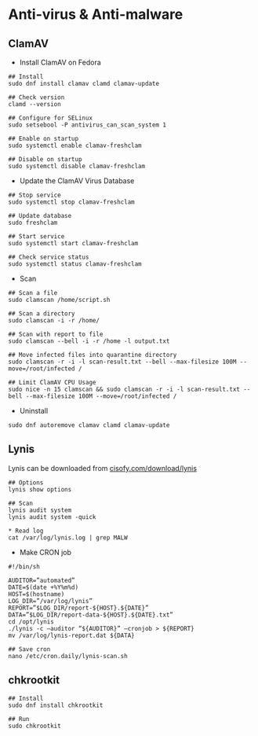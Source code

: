 # Anti-virus & Anti-malware

## ClamAV

* Install ClamAV on Fedora

```shell
## Install
sudo dnf install clamav clamd clamav-update

## Check version
clamd --version

## Configure for SELinux
sudo setsebool -P antivirus_can_scan_system 1

## Enable on startup
sudo systemctl enable clamav-freshclam

## Disable on startup
sudo systemctl disable clamav-freshclam
```

* Update the ClamAV Virus Database

```shell
## Stop service
sudo systemctl stop clamav-freshclam

## Update database
sudo freshclam

## Start service
sudo systemctl start clamav-freshclam

## Check service status
sudo systemctl status clamav-freshclam
```

* Scan

```shell
## Scan a file
sudo clamscan /home/script.sh

## Scan a directory
sudo clamscan -i -r /home/

## Scan with report to file
sudo clamscan --bell -i -r /home -l output.txt

## Move infected files into quarantine directory
sudo clamscan -r -i -l scan-result.txt --bell --max-filesize 100M --move=/root/infected /

## Limit ClamAV CPU Usage
sudo nice -n 15 clamscan && sudo clamscan -r -i -l scan-result.txt --bell --max-filesize 100M --move=/root/infected /
```

* Uninstall

```shell
sudo dnf autoremove clamav clamd clamav-update
```

## Lynis

Lynis can be downloaded from [cisofy.com/download/lynis](https://cisofy.com/download/lynis/)

```shell
## Options
lynis show options

## Scan
lynis audit system
lynis audit system -quick

* Read log
cat /var/log/lynis.log | grep MALW
```

* Make CRON job

```shell
#!/bin/sh

AUDITOR=”automated”
DATE=$(date +%Y%m%d)
HOST=$(hostname)
LOG_DIR=”/var/log/lynis”
REPORT=”$LOG_DIR/report-${HOST}.${DATE}”
DATA=”$LOG_DIR/report-data-${HOST}.${DATE}.txt”
cd /opt/lynis
./lynis -c –auditor “${AUDITOR}” –cronjob > ${REPORT}
mv /var/log/lynis-report.dat ${DATA}

## Save cron
nano /etc/cron.daily/lynis-scan.sh
```

## chkrootkit

```shell
## Install
sudo dnf install chkrootkit

## Run
sudo chkrootkit
```
